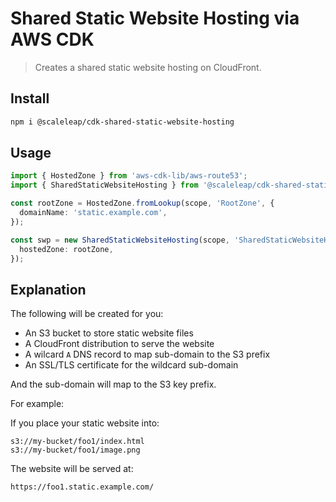 # Shared Static Website Hosting via AWS CDK

> Creates a shared static website hosting on CloudFront.

## Install

```sh
npm i @scaleleap/cdk-shared-static-website-hosting
```

## Usage

```ts
import { HostedZone } from 'aws-cdk-lib/aws-route53';
import { SharedStaticWebsiteHosting } from '@scaleleap/cdk-shared-static-website-hosting';

const rootZone = HostedZone.fromLookup(scope, 'RootZone', {
  domainName: 'static.example.com',
});

const swp = new SharedStaticWebsiteHosting(scope, 'SharedStaticWebsiteHosting', {
  hostedZone: rootZone,
});
```

## Explanation

The following will be created for you:

- An S3 bucket to store static website files
- A CloudFront distribution to serve the website
- A wilcard `A` DNS record to map sub-domain to the S3 prefix
- An SSL/TLS certificate for the wildcard sub-domain

And the sub-domain will map to the S3 key prefix.

For example:

If you place your static website into:

```plain
s3://my-bucket/foo1/index.html
s3://my-bucket/foo1/image.png
```

The website will be served at:

```plain
https://foo1.static.example.com/
```
